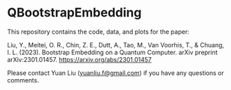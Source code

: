 # QBootstrapEmbedding

This repository contains the code, data, and plots for the paper:

Liu, Y., Meitei, O. R., Chin, Z. E., Dutt, A., Tao, M., Van Voorhis, T., & Chuang, I. L. (2023). Bootstrap Embedding on a Quantum Computer. arXiv preprint arXiv:2301.01457. https://arxiv.org/abs/2301.01457

Please contact Yuan Liu (yuanliu.f@gmail.com) if you have any questions or comments.

